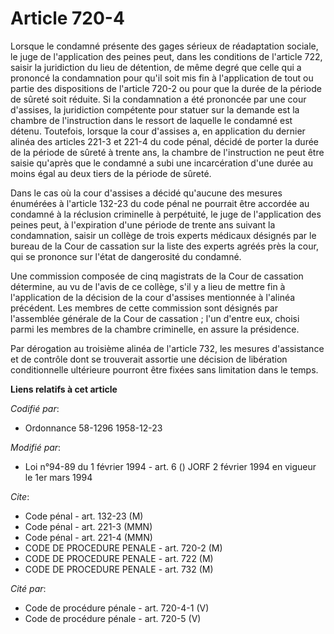 # Article 720-4

Lorsque le condamné présente des gages sérieux de réadaptation sociale, le juge de l'application des peines peut, dans les
conditions de l'article 722, saisir la juridiction du lieu de détention, de même degré que celle qui a prononcé la
condamnation pour qu'il soit mis fin à l'application de tout ou partie des dispositions de l'article 720-2 ou pour que la
durée de la période de sûreté soit réduite. Si la condamnation a été prononcée par une cour d'assises, la juridiction
compétente pour statuer sur la demande est la chambre de l'instruction dans le ressort de laquelle le condamné est détenu.
Toutefois, lorsque la cour d'assises a, en application du dernier alinéa des articles 221-3 et 221-4 du code pénal, décidé de
porter la durée de la période de sûreté à trente ans, la chambre de l'instruction ne peut être saisie qu'après que le
condamné a subi une incarcération d'une durée au moins égal au deux tiers de la période de sûreté.

Dans le cas où la cour d'assises a décidé qu'aucune des mesures énumérées à l'article 132-23 du code pénal ne pourrait être
accordée au condamné à la réclusion criminelle à perpétuité, le juge de l'application des peines peut, à l'expiration d'une
période de trente ans suivant la condamnation, saisir un collège de trois experts médicaux désignés par le bureau de la Cour
de cassation sur la liste des experts agréés près la cour, qui se prononce sur l'état de dangerosité du condamné.

Une commission composée de cinq magistrats de la Cour de cassation détermine, au vu de l'avis de ce collège, s'il y a lieu de
mettre fin à l'application de la décision de la cour d'assises mentionnée à l'alinéa précédent. Les membres de cette
commission sont désignés par l'assemblée générale de la Cour de cassation ; l'un d'entre eux, choisi parmi les membres de la
chambre criminelle, en assure la présidence.

Par dérogation au troisième alinéa de l'article 732, les mesures d'assistance et de contrôle dont se trouverait assortie une
décision de libération conditionnelle ultérieure pourront être fixées sans limitation dans le temps.

**Liens relatifs à cet article**

_Codifié par_:

  - Ordonnance 58-1296 1958-12-23

_Modifié par_:

  - Loi n°94-89 du 1 février 1994 - art. 6 () JORF 2 février 1994 en vigueur le 1er mars 1994

_Cite_:

  - Code pénal - art. 132-23 (M)
  - Code pénal - art. 221-3 (MMN)
  - Code pénal - art. 221-4 (MMN)
  - CODE DE PROCEDURE PENALE - art. 720-2 (M)
  - CODE DE PROCEDURE PENALE - art. 722 (M)
  - CODE DE PROCEDURE PENALE - art. 732 (M)

_Cité par_:

  - Code de procédure pénale - art. 720-4-1 (V)
  - Code de procédure pénale - art. 720-5 (V)
